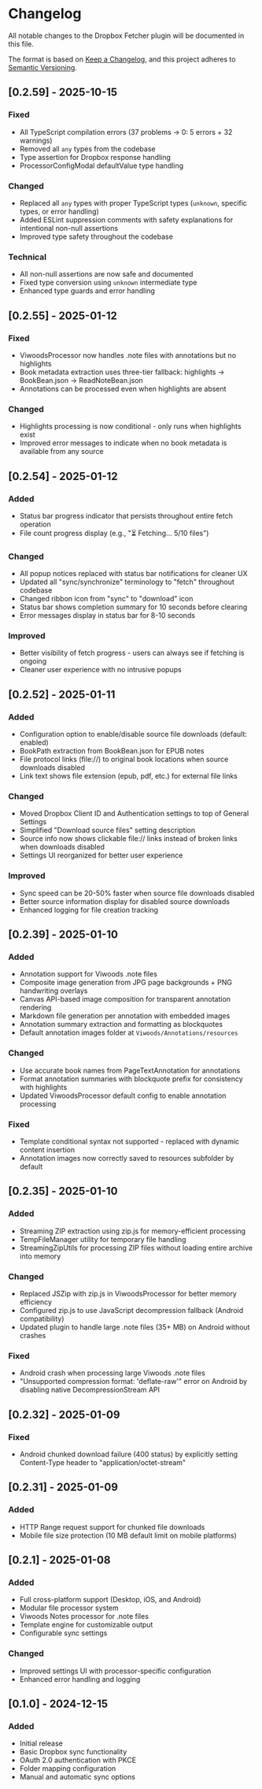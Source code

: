 # Changelog

All notable changes to the Dropbox Fetcher plugin will be documented in this file.

The format is based on [Keep a Changelog](https://keepachangelog.com/en/1.0.0/),
and this project adheres to [Semantic Versioning](https://semver.org/spec/v2.0.0.html).

## [0.2.59] - 2025-10-15

### Fixed
- All TypeScript compilation errors (37 problems → 0: 5 errors + 32 warnings)
- Removed all `any` types from the codebase
- Type assertion for Dropbox response handling
- ProcessorConfigModal defaultValue type handling

### Changed
- Replaced all `any` types with proper TypeScript types (`unknown`, specific types, or error handling)
- Added ESLint suppression comments with safety explanations for intentional non-null assertions
- Improved type safety throughout the codebase

### Technical
- All non-null assertions are now safe and documented
- Fixed type conversion using `unknown` intermediate type
- Enhanced type guards and error handling

## [0.2.55] - 2025-01-12

### Fixed
- ViwoodsProcessor now handles .note files with annotations but no highlights
- Book metadata extraction uses three-tier fallback: highlights → BookBean.json → ReadNoteBean.json
- Annotations can be processed even when highlights are absent

### Changed
- Highlights processing is now conditional - only runs when highlights exist
- Improved error messages to indicate when no book metadata is available from any source

## [0.2.54] - 2025-01-12

### Added
- Status bar progress indicator that persists throughout entire fetch operation
- File count progress display (e.g., "⏳ Fetching... 5/10 files")

### Changed
- All popup notices replaced with status bar notifications for cleaner UX
- Updated all "sync/synchronize" terminology to "fetch" throughout codebase
- Changed ribbon icon from "sync" to "download" icon
- Status bar shows completion summary for 10 seconds before clearing
- Error messages display in status bar for 8-10 seconds

### Improved
- Better visibility of fetch progress - users can always see if fetching is ongoing
- Cleaner user experience with no intrusive popups

## [0.2.52] - 2025-01-11

### Added
- Configuration option to enable/disable source file downloads (default: enabled)
- BookPath extraction from BookBean.json for EPUB notes
- File protocol links (file://) to original book locations when source downloads disabled
- Link text shows file extension (epub, pdf, etc.) for external file links

### Changed
- Moved Dropbox Client ID and Authentication settings to top of General Settings
- Simplified "Download source files" setting description
- Source info now shows clickable file:// links instead of broken links when downloads disabled
- Settings UI reorganized for better user experience

### Improved
- Sync speed can be 20-50% faster when source file downloads disabled
- Better source information display for disabled source downloads
- Enhanced logging for file creation tracking

## [0.2.39] - 2025-01-10

### Added
- Annotation support for Viwoods .note files
- Composite image generation from JPG page backgrounds + PNG handwriting overlays
- Canvas API-based image composition for transparent annotation rendering
- Markdown file generation per annotation with embedded images
- Annotation summary extraction and formatting as blockquotes
- Default annotation images folder at `Viwoods/Annotations/resources`

### Changed
- Use accurate book names from PageTextAnnotation for annotations
- Format annotation summaries with blockquote prefix for consistency with highlights
- Updated ViwoodsProcessor default config to enable annotation processing

### Fixed
- Template conditional syntax not supported - replaced with dynamic content insertion
- Annotation images now correctly saved to resources subfolder by default

## [0.2.35] - 2025-01-10

### Added
- Streaming ZIP extraction using zip.js for memory-efficient processing
- TempFileManager utility for temporary file handling
- StreamingZipUtils for processing ZIP files without loading entire archive into memory

### Changed
- Replaced JSZip with zip.js in ViwoodsProcessor for better memory efficiency
- Configured zip.js to use JavaScript decompression fallback (Android compatibility)
- Updated plugin to handle large .note files (35+ MB) on Android without crashes

### Fixed
- Android crash when processing large Viwoods .note files
- "Unsupported compression format: 'deflate-raw'" error on Android by disabling native DecompressionStream API

## [0.2.32] - 2025-01-09

### Fixed
- Android chunked download failure (400 status) by explicitly setting Content-Type header to "application/octet-stream"

## [0.2.31] - 2025-01-09

### Added
- HTTP Range request support for chunked file downloads
- Mobile file size protection (10 MB default limit on mobile platforms)

## [0.2.1] - 2025-01-08

### Added
- Full cross-platform support (Desktop, iOS, and Android)
- Modular file processor system
- Viwoods Notes processor for .note files
- Template engine for customizable output
- Configurable sync settings

### Changed
- Improved settings UI with processor-specific configuration
- Enhanced error handling and logging

## [0.1.0] - 2024-12-15

### Added
- Initial release
- Basic Dropbox sync functionality
- OAuth 2.0 authentication with PKCE
- Folder mapping configuration
- Manual and automatic sync options
